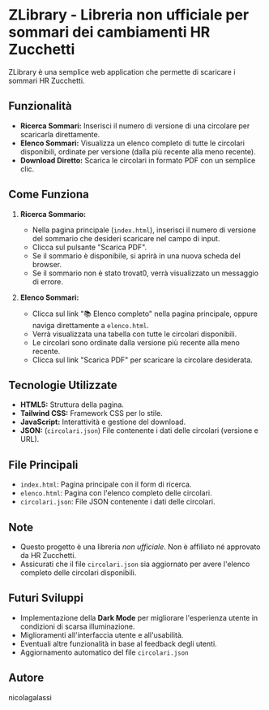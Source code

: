 # ZLibrary - Libreria non ufficiale per sommari dei cambiamenti HR Zucchetti

ZLibrary è una semplice web application che permette di scaricare i sommari HR Zucchetti.

## Funzionalità

* **Ricerca Sommari:** Inserisci il numero di versione di una circolare per scaricarla direttamente.
* **Elenco Sommari:** Visualizza un elenco completo di tutte le circolari disponibili, ordinate per versione (dalla più recente alla meno recente).
* **Download Diretto:** Scarica le circolari in formato PDF con un semplice clic.

## Come Funziona

1.  **Ricerca Sommario:**
    * Nella pagina principale (`index.html`), inserisci il numero di versione del sommario che desideri scaricare nel campo di input.
    * Clicca sul pulsante "Scarica PDF".
    * Se il sommario è disponibile, si aprirà in una nuova scheda del browser.
    * Se il sommario non è stato trovat0, verrà visualizzato un messaggio di errore.

2.  **Elenco Sommari:**
    * Clicca sul link "📚 Elenco completo" nella pagina principale, oppure naviga direttamente a `elenco.html`.
    * Verrà visualizzata una tabella con tutte le circolari disponibili.
    * Le circolari sono ordinate dalla versione più recente alla meno recente.
    * Clicca sul link "Scarica PDF" per scaricare la circolare desiderata.

## Tecnologie Utilizzate

* **HTML5:** Struttura della pagina.
* **Tailwind CSS:** Framework CSS per lo stile.
* **JavaScript:** Interattività e gestione del download.
* **JSON:** (`circolari.json`) File contenente i dati delle circolari (versione e URL).

## File Principali

* `index.html`: Pagina principale con il form di ricerca.
* `elenco.html`: Pagina con l'elenco completo delle circolari.
* `circolari.json`: File JSON contenente i dati delle circolari.

## Note

* Questo progetto è una libreria *non ufficiale*. Non è affiliato né approvato da HR Zucchetti.
* Assicurati che il file `circolari.json` sia aggiornato per avere l'elenco completo delle circolari disponibili.

## Futuri Sviluppi

* Implementazione della **Dark Mode** per migliorare l'esperienza utente in condizioni di scarsa illuminazione.
* Miglioramenti all'interfaccia utente e all'usabilità.
* Eventuali altre funzionalità in base al feedback degli utenti.
* Aggiornamento automatico del file `circolari.json`

## Autore

nicolagalassi

